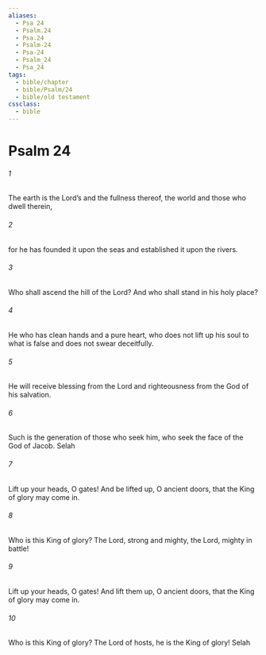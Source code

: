 ```yaml
---
aliases:
  - Psa 24
  - Psalm.24
  - Psa.24
  - Psalm-24
  - Psa-24
  - Psalm_24
  - Psa_24
tags:
  - bible/chapter
  - bible/Psalm/24
  - bible/old testament
cssclass:
  - bible
---
```


# Psalm 24

###### 1
The earth is the Lord’s and the fullness thereof, the world and those who dwell therein,
###### 2
for he has founded it upon the seas and established it upon the rivers.
###### 3
Who shall ascend the hill of the Lord? And who shall stand in his holy place?
###### 4
He who has clean hands and a pure heart, who does not lift up his soul to what is false and does not swear deceitfully.
###### 5
He will receive blessing from the Lord and righteousness from the God of his salvation.
###### 6
Such is the generation of those who seek him, who seek the face of the God of Jacob. Selah
###### 7
Lift up your heads, O gates! And be lifted up, O ancient doors, that the King of glory may come in.
###### 8
Who is this King of glory? The Lord, strong and mighty, the Lord, mighty in battle!
###### 9
Lift up your heads, O gates! And lift them up, O ancient doors, that the King of glory may come in.
###### 10
Who is this King of glory? The Lord of hosts, he is the King of glory! Selah


